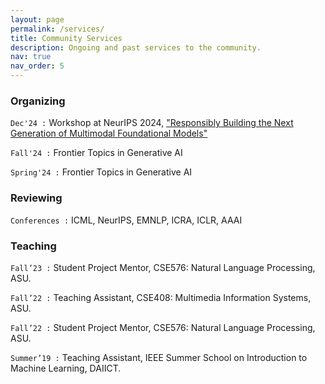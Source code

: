 ```yaml
---
layout: page
permalink: /services/
title: Community Services
description: Ongoing and past services to the community.
nav: true
nav_order: 5
---
```


### Organizing

`Dec'24 :` Workshop at NeurIPS 2024, ["Responsibly Building the Next Generation of Multimodal Foundational Models"](https://asu-apg.github.io/rbfm/) 

`Fall'24 :` Frontier Topics in Generative AI

`Spring'24 :` Frontier Topics in Generative AI

### Reviewing
`Conferences :` ICML, NeurIPS, EMNLP, ICRA, ICLR, AAAI


### Teaching
`Fall’23 :` Student Project Mentor, CSE576: Natural Language Processing, ASU.

`Fall’22 :` Teaching Assistant, CSE408: Multimedia Information Systems, ASU.

`Fall’22 :` Student Project Mentor, CSE576: Natural Language Processing, ASU.

`Summer’19 :` Teaching Assistant, IEEE Summer School on Introduction to Machine Learning, DAIICT.
